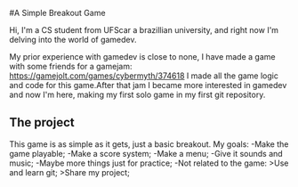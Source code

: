 #A Simple Breakout Game

Hi, I'm a CS student from UFScar a brazillian university, and right now I'm delving into the world of gamedev.

My prior experience with gamedev is close to none, I have made a game with some friends for a gamejam:
https://gamejolt.com/games/cybermyth/374618
I made all the game logic and code for this game.After that jam I became more interested in gamedev and now I'm here, making my first solo game in my first git repository.


## The project
This game is as simple as it gets, just a basic breakout.
My goals:
    -Make the game playable;
    -Make a score system;
    -Make a menu;
    -Give it sounds and music;
    -Maybe more things just for practice;
    -Not related to the game:
        >Use and learn git;
        >Share my project;

